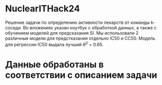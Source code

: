# NuclearITHack24
Решение задачи по определению активности лекарств от команды k-соседи. 
Во вложениях указан ноутбук с обработкой данных, а также с обучением моделей для предсказания SI. Мы использовали 2 различные модели для предстказания отдельно IC50 и CC50. 
Модель для регрессии IC50 выдала лучший $R^{2}$ = 0.65.
# Данные обработаны в соответствии с описанием задачи 
